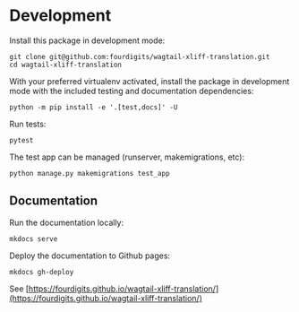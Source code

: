 # Development

Install this package in development mode:

```shell
git clone git@github.com:fourdigits/wagtail-xliff-translation.git
cd wagtail-xliff-translation
```

With your preferred virtualenv activated, install the package in development mode with the included testing and documentation dependencies:

```shell
python -m pip install -e '.[test,docs]' -U
```

Run tests:

```shell
pytest
```

The test app can be managed (runserver, makemigrations, etc):

```shell
python manage.py makemigrations test_app
```

## Documentation

Run the documentation locally:

```shell
mkdocs serve
```

Deploy the documentation to Github pages:

```shell
mkdocs gh-deploy
```

See [https://fourdigits.github.io/wagtail-xliff-translation/](https://fourdigits.github.io/wagtail-xliff-translation/)

